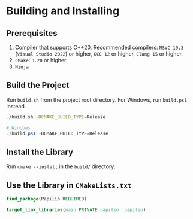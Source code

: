 # Building and Installing
## Prerequisites
1. Compiler that supports C++20. Recommended compilers: `MSVC 19.3` (`Visual Studio 2022`) or higher, `GCC 12` or higher, `Clang 15` or higher.
2. `CMake`: `3.20` or higher.
3. `Ninja`

## Build the Project
Run `build.sh` from the project root directory. For Windows, run `build.ps1` instead.
```sh
./build.sh -DCMAKE_BUILD_TYPE=Release
```
```ps1
# Windows
./build.ps1 -DCMAKE_BUILD_TYPE=Release
```

## Install the Library
Run `cmake --install` in the `build/` directory.

## Use the Library in `CMakeLists.txt`
```cmake
find_package(Papilio REQUIRED)

target_link_libraries(main PRIVATE papilio::papilio)
```

